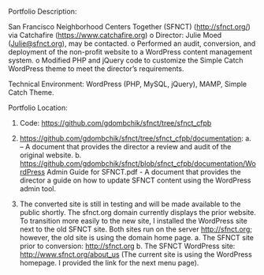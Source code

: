 Portfolio Description:

San Francisco Neighborhood Centers Together (SFNCT) (http://sfnct.org/) via Catchafire (https://www.catchafire.org)
o	Director:  Julie Moed (Julie@sfnct.org), may be contacted.
o	Performed an audit, conversion, and deployment of the non-profit website to a WordPress content management system.
o	Modified PHP and jQuery code to customize the Simple Catch WordPress theme to meet the director’s requirements.

Technical Environment:  WordPress (PHP, MySQL, jQuery), MAMP, Simple Catch Theme.

Portfolio Location:

1.	Code: https://github.com/gdombchik/sfnct/tree/sfnct_cfpb

2.	https://github.com/gdombchik/sfnct/tree/sfnct_cfpb/documentation:
a.		 – A document that provides the director a review and audit of the original website.
b.	https://github.com/gdombchik/sfnct/blob/sfnct_cfpb/documentation/WordPress Admin Guide for SFNCT.pdf - A document that provides the director a guide on how to update SFNCT content using the WordPress admin tool.  

3.	The converted site is still in testing and will be made available to the public shortly.  The sfnct.org domain currently displays the prior website.  To transition more easily to the new site, I installed the WordPress site next to the old SFNCT site.  Both sites run on the server http://sfnct.org; however, the old site is using the domain home page.
a.	The SFNCT site prior to conversion: http://sfnct.org
b.	The SFNCT WordPress site: http://www.sfnct.org/about_us
(The current site is using the WordPress homepage.  I provided the link for the next menu page).

